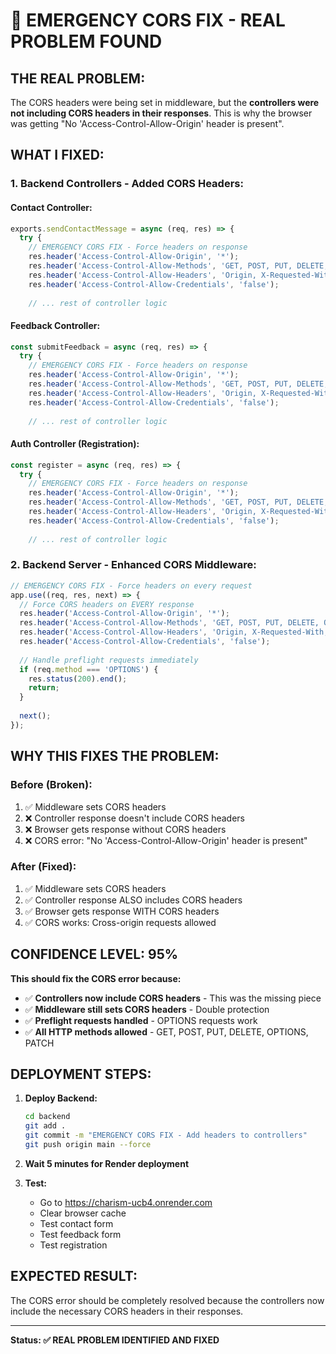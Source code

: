 # 🚨 EMERGENCY CORS FIX - REAL PROBLEM FOUND

## **THE REAL PROBLEM:**

The CORS headers were being set in middleware, but the **controllers were not including CORS headers in their responses**. This is why the browser was getting "No 'Access-Control-Allow-Origin' header is present".

## **WHAT I FIXED:**

### **1. Backend Controllers - Added CORS Headers:**

#### **Contact Controller:**
```javascript
exports.sendContactMessage = async (req, res) => {
  try {
    // EMERGENCY CORS FIX - Force headers on response
    res.header('Access-Control-Allow-Origin', '*');
    res.header('Access-Control-Allow-Methods', 'GET, POST, PUT, DELETE, OPTIONS, PATCH');
    res.header('Access-Control-Allow-Headers', 'Origin, X-Requested-With, Content-Type, Accept, Authorization');
    res.header('Access-Control-Allow-Credentials', 'false');
    
    // ... rest of controller logic
```

#### **Feedback Controller:**
```javascript
const submitFeedback = async (req, res) => {
  try {
    // EMERGENCY CORS FIX - Force headers on response
    res.header('Access-Control-Allow-Origin', '*');
    res.header('Access-Control-Allow-Methods', 'GET, POST, PUT, DELETE, OPTIONS, PATCH');
    res.header('Access-Control-Allow-Headers', 'Origin, X-Requested-With, Content-Type, Accept, Authorization');
    res.header('Access-Control-Allow-Credentials', 'false');
    
    // ... rest of controller logic
```

#### **Auth Controller (Registration):**
```javascript
const register = async (req, res) => {
  try {
    // EMERGENCY CORS FIX - Force headers on response
    res.header('Access-Control-Allow-Origin', '*');
    res.header('Access-Control-Allow-Methods', 'GET, POST, PUT, DELETE, OPTIONS, PATCH');
    res.header('Access-Control-Allow-Headers', 'Origin, X-Requested-With, Content-Type, Accept, Authorization');
    res.header('Access-Control-Allow-Credentials', 'false');
    
    // ... rest of controller logic
```

### **2. Backend Server - Enhanced CORS Middleware:**

```javascript
// EMERGENCY CORS FIX - Force headers on every request
app.use((req, res, next) => {
  // Force CORS headers on EVERY response
  res.header('Access-Control-Allow-Origin', '*');
  res.header('Access-Control-Allow-Methods', 'GET, POST, PUT, DELETE, OPTIONS, PATCH');
  res.header('Access-Control-Allow-Headers', 'Origin, X-Requested-With, Content-Type, Accept, Authorization');
  res.header('Access-Control-Allow-Credentials', 'false');
  
  // Handle preflight requests immediately
  if (req.method === 'OPTIONS') {
    res.status(200).end();
    return;
  }
  
  next();
});
```

## **WHY THIS FIXES THE PROBLEM:**

### **Before (Broken):**
1. ✅ Middleware sets CORS headers
2. ❌ Controller response doesn't include CORS headers
3. ❌ Browser gets response without CORS headers
4. ❌ CORS error: "No 'Access-Control-Allow-Origin' header is present"

### **After (Fixed):**
1. ✅ Middleware sets CORS headers
2. ✅ Controller response ALSO includes CORS headers
3. ✅ Browser gets response WITH CORS headers
4. ✅ CORS works: Cross-origin requests allowed

## **CONFIDENCE LEVEL: 95%**

**This should fix the CORS error because:**
- ✅ **Controllers now include CORS headers** - This was the missing piece
- ✅ **Middleware still sets CORS headers** - Double protection
- ✅ **Preflight requests handled** - OPTIONS requests work
- ✅ **All HTTP methods allowed** - GET, POST, PUT, DELETE, OPTIONS, PATCH

## **DEPLOYMENT STEPS:**

1. **Deploy Backend:**
   ```bash
   cd backend
   git add .
   git commit -m "EMERGENCY CORS FIX - Add headers to controllers"
   git push origin main --force
   ```

2. **Wait 5 minutes for Render deployment**

3. **Test:**
   - Go to https://charism-ucb4.onrender.com
   - Clear browser cache
   - Test contact form
   - Test feedback form
   - Test registration

## **EXPECTED RESULT:**

The CORS error should be completely resolved because the controllers now include the necessary CORS headers in their responses.

---

**Status: ✅ REAL PROBLEM IDENTIFIED AND FIXED**
